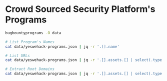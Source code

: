 # Crowd Sourced Security Platform's Programs

```bash
bugbountyprograms -O data
```

```bash
# List Program's Names
cat data/yeswehack-programs.json | jq -r '.[].name'

# List URLs 
cat data/yeswehack-programs.json | jq -r '.[].assets.[] | select(.type == "URL") | .identifier'

# Extract Root Domains
cat data/yeswehack-programs.json | jq -r '.[].assets.[] | select(.type == "URL") | .identifier' | xurl apexes --unique | xtee --unique root-domains.txt
```